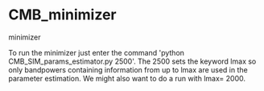 # CMB_minimizer
minimizer


To run the minimizer just enter the command 'python CMB_SIM_params_estimator.py 2500'. The 2500 sets the keyword lmax so only bandpowers containing information from up to lmax are used in the parameter estimation. We might also want to do a run with lmax= 2000.
